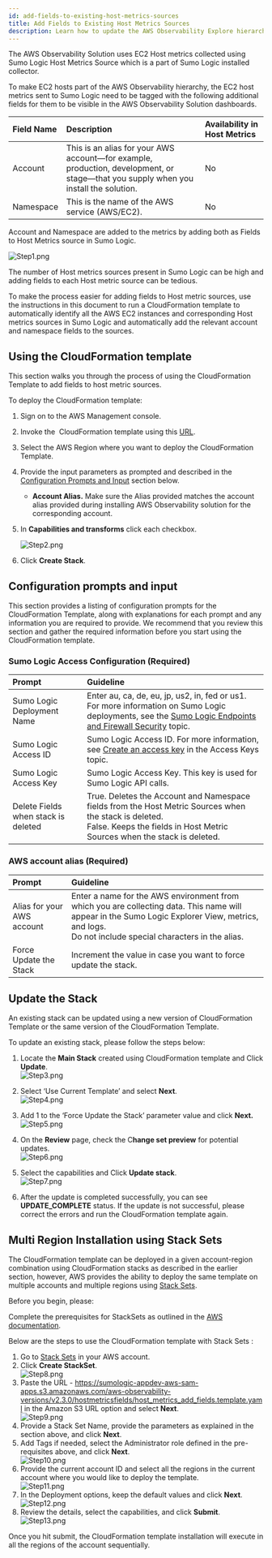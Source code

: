 ```yaml
---
id: add-fields-to-existing-host-metrics-sources
title: Add Fields to Existing Host Metrics Sources
description: Learn how to update the AWS Observability Explore hierarchy, updating existing host metric sources to work with AWS Observability, and how to use the solution with Control Tower accounts.
---
```


The AWS Observability Solution uses EC2 Host metrics collected using Sumo Logic Host Metrics Source which is a part of Sumo Logic installed collector.

To make EC2 hosts part of the AWS Observability hierarchy, the EC2 host metrics sent to Sumo Logic need to be tagged with the following additional fields for them to be visible in the AWS Observability Solution dashboards.

| Field Name | Description | Availability in Host Metrics |
|:--|:--|:--|
| Account    | This is an alias for your AWS account—for example, production, development, or stage—that you supply when you install the solution. | No |
| Namespace  | This is the name of the AWS service (AWS/EC2). | No |

Account and Namespace are added to the metrics by adding both as Fields
to Host Metrics source in Sumo Logic.

![Step1.png](/img/observability/add-fields1.png)

The number of Host metrics sources present in Sumo Logic can be high and adding fields to each Host metric source can be tedious.

To make the process easier for adding fields to Host metric sources, use the instructions in this document to run a CloudFormation template to automatically identify all the AWS EC2 instances and corresponding Host metrics sources in Sumo Logic and automatically add the relevant account and namespace fields to the sources.

## Using the CloudFormation template

This section walks you through the process of using the CloudFormation Template to add fields to host metric sources.

To deploy the CloudFormation template:

1. Sign on to the AWS Management console.

1. Invoke the  CloudFormation template using this [URL](https://console.aws.amazon.com/cloudformation/home#/stacks/quickcreate?templateURL=https://sumologic-appdev-aws-sam-apps.s3.amazonaws.com/aws-observability-versions/v2.3.0/hostmetricsfields/host_metrics_add_fields.template.yaml).

1. Select the AWS Region where you want to deploy the CloudFormation Template.

1. Provide the input parameters as prompted and described in the [Configuration Prompts and Input](#configuration-prompts-and-input) section below.
    * **Account Alias.** Make sure the Alias provided matches the account alias provided during installing AWS Observability solution for the corresponding account.

1. In **Capabilities and transforms** click each checkbox.  

    ![Step2.png](/img/observability/add-fields2.png)

1. Click **Create Stack**.

## Configuration prompts and input

This section provides a listing of configuration prompts for the CloudFormation Template, along with explanations for each prompt and any information you are required to provide. We recommend that you review this section and gather the required information before you start using the CloudFormation template.

### Sumo Logic Access Configuration (Required)

| Prompt | Guideline |
|:--|:--|
| Sumo Logic Deployment Name | Enter au, ca, de, eu, jp, us2, in, fed or us1. For more information on Sumo Logic deployments, see the [Sumo Logic Endpoints and Firewall Security](/docs/api/getting-started#Sumo-Logic-Endpoints-by-Deployment-and-Firewall-Security) topic. |
| Sumo Logic Access ID | Sumo Logic Access ID. For more information, see [Create an access key](/docs/manage/security/access-keys.md) in the Access Keys topic. |
| Sumo Logic Access Key | Sumo Logic Access Key. This key is used for Sumo Logic API calls. |
| Delete Fields when stack is deleted | True. Deletes the Account and Namespace fields from the Host Metric Sources when the stack is deleted.<br/>False. Keeps the fields in Host Metric Sources when the stack is deleted. |

### AWS account alias (Required)

| Prompt | Guideline |
|:--|:--|
| Alias for your AWS account | Enter a name for the AWS environment from which you are collecting data. This name will appear in the Sumo Logic Explorer View, metrics, and logs.<br/>Do not include special characters in the alias. |
| Force Update the Stack | Increment the value in case you want to force update the stack. |

## Update the Stack

An existing stack can be updated using a new version of CloudFormation Template or the same version of the CloudFormation Template.

To update an existing stack, please follow the steps below:

1. Locate the **Main Stack** created using CloudFormation template and Click **Update**.  <br/>  ![Step3.png](/img/observability/add-fields3.png)
1. Select ‘Use Current Template’ and select **Next**.<br/>  ![Step4.png](/img/observability/add-fields4.png)
1. Add 1 to the ‘Force Update the Stack’ parameter value and click **Next.** <br/>  ![Step5.png](/img/observability/add-fields5.png)
1. On the **Review** page, check the C**hange set preview** for potential updates. <br/>  ![Step6.png](/img/observability/add-fields6.png)
1. Select the capabilities and Click **Update stack**. <br/>  ![Step7.png](/img/observability/add-fields7.png)

1. After the update is completed successfully, you can see **UPDATE_COMPLETE** status. If the update is not successful, please correct the errors and run the CloudFormation template again. 

## Multi Region Installation using Stack Sets

The CloudFormation template can be deployed in a given account-region combination using CloudFormation stacks as described in the earlier section, however, AWS provides the ability to deploy the same template on multiple accounts and multiple regions using [Stack Sets](https://docs.aws.amazon.com/AWSCloudFormation/latest/UserGuide/stacksets-concepts.html).

Before you begin, please:

Complete the prerequisites for StackSets as outlined in the [AWS documentation](https://docs.aws.amazon.com/AWSCloudFormation/latest/UserGuide/stacksets-prereqs.html).

Below are the steps to use the CloudFormation template with Stack Sets :

1. Go to [Stack Sets](https://console.aws.amazon.com/cloudformation/home?region=us-east-1#/stacksets) in your AWS account.
1. Click **Create StackSet**.  
    ![Step8.png](/img/observability/add-fields8.png)
1. Paste the URL - https://sumologic-appdev-aws-sam-apps.s3.amazonaws.com/aws-observability-versions/v2.3.0/hostmetricsfields/host_metrics_add_fields.template.yaml in the Amazon S3 URL option and select **Next**. <br/>  ![Step9.png](/img/observability/add-fields9.png)
1. Provide a Stack Set Name, provide the parameters as explained in the section above, and click **Next**.
1. Add Tags if needed, select the Administrator role defined in the pre-requisites above, and click **Next**.<br/>  ![Step10.png](/img/observability/add-fields10.png)
1. Provide the current account ID and select all the regions in the current account where you would like to deploy the template.<br/>  ![Step11.png](/img/observability/add-fields11.png)
1. In the Deployment options, keep the default values and click **Next**. <br/>  ![Step12.png](/img/observability/add-fields12.png)
1. Review the details, select the capabilities, and click **Submit**. <br/>  ![Step13.png](/img/observability/add-fields13.png)

Once you hit submit, the CloudFormation template installation will execute in all the regions of the account sequentially.
